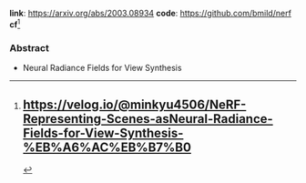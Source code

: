 **link**: https://arxiv.org/abs/2003.08934
**code**: https://github.com/bmild/nerf
**cf**[^0]

### Abstract

- Neural Radiance Fields for View Synthesis




















[^0]: https://velog.io/@minkyu4506/NeRF-Representing-Scenes-asNeural-Radiance-Fields-for-View-Synthesis-%EB%A6%AC%EB%B7%B0
	- 